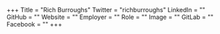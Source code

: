 +++
Title = "Rich Burroughs"
Twitter = "richburroughs"
LinkedIn = ""
GitHub = ""
Website = ""
Employer = ""
Role = ""
Image = ""
GitLab = ""
Facebook = ""
+++
